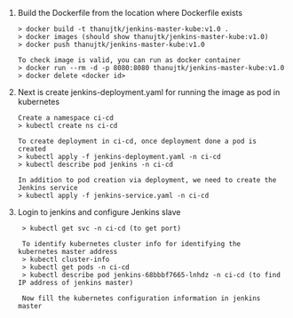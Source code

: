 1. Build the Dockerfile from the location where Dockerfile exists

    ```
    > docker build -t thanujtk/jenkins-master-kube:v1.0 .
    > docker images (should show thanujtk/jenkins-master-kube:v1.0)
    > docker push thanujtk/jenkins-master-kube:v1.0
   
    To check image is valid, you can run as docker container
    > docker run --rm -d -p 8080:8080 thanujtk/jenkins-master-kube:v1.0
    > docker delete <docker id>
    ```
   
2. Next is create jenkins-deployment.yaml for running the image as pod in kubernetes
    ```
    Create a namespace ci-cd
    > kubectl create ns ci-cd
   
    To create deployment in ci-cd, once deployment done a pod is created
    > kubectl apply -f jenkins-deployment.yaml -n ci-cd
    > kubectl describe pod jenkins -n ci-cd
   
    In addition to pod creation via deployment, we need to create the Jenkins service
    > kubectl apply -f jenkins-service.yaml -n ci-cd
    ```
   
3. Login to jenkins and configure Jenkins slave
    ```
     > kubectl get svc -n ci-cd (to get port)
     
     To identify kubernetes cluster info for identifying the  kubernetes master address
     > kubectl cluster-info
     > kubectl get pods -n ci-cd
     > kubectl describe pod jenkins-68bbbf7665-lnhdz -n ci-cd (to find IP address of jenkins master)
   
     Now fill the kubernetes configuration information in jenkins master
    
    ```